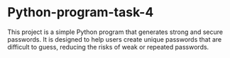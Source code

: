 # Python-program-task-4
This project is a simple Python program that generates strong and secure passwords. It is designed to help users create unique passwords that are difficult to guess, reducing the risks of weak or repeated passwords.
